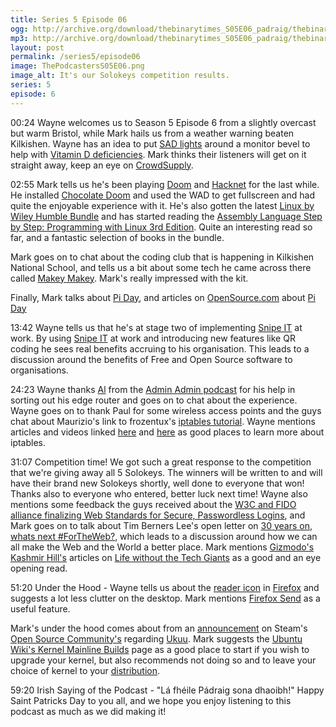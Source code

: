 ```yaml
---
title: Series 5 Episode 06
ogg: http://archive.org/download/thebinarytimes_S05E06_padraig/thebinarytimes_S05E06_padraig.ogg
mp3: http://archive.org/download/thebinarytimes_S05E06_padraig/thebinarytimes_S05E06_padraig.mp3
layout: post
permalink: /series5/episode06
image: ThePodcastersS05E06.png
image_alt: It's our Solokeys competition results.
series: 5
episode: 6
---
```



00:24 Wayne welcomes us to Season 5 Episode 6 from a slightly overcast but warm Bristol, while Mark hails us from a weather warning beaten Kilkishen. Wayne has an idea to put [SAD lights](https://www.independent.co.uk/extras/indybest/house-garden/lighting/best-sad-lamps-light-therapy-seasonal-affective-disorder-lumie-how-to-treat-a6839106.html) around a monitor bevel to help with [Vitamin D deficiencies](https://www.webmd.com/diet/guide/vitamin-d-deficiency#). Mark thinks their listeners will get on it straight away, keep an eye on [CrowdSupply](https://www.crowdsupply.com/).

02:55 Mark tells us he's been playing [Doom](https://www.gog.com/game/the_ultimate_doom) and [Hacknet](https://www.gog.com/game/hacknet) for the last while. He installed [Chocolate Doom](https://www.chocolate-doom.org/wiki/index.php/Chocolate_Doom) and used the WAD to get fullscreen and had quite the enjoyable experience with it. He's also gotten the latest [Linux by Wiley Humble Bundle](https://www.humblebundle.com/books/linux-wiley-books) and has started reading the [Assembly Language Step by Step: Programming with Linux 3rd Edition](https://www.wiley.com/en-us/Assembly+Language+Step+by+Step%3A+Programming+with+Linux%2C+3rd+Edition+-p-9781118080993). Quite an interesting read so far, and a fantastic selection of books in the bundle.

Mark goes on to chat about the coding club that is happening in Kilkishen National School, and tells us a bit about some tech he came across there called [Makey Makey](https://makeymakey.com/). Mark's really impressed with the kit.

Finally, Mark talks about [Pi Day](https://www.piday.org/), and articles on [OpenSource.com](https://opensource.com/) about [Pi Day](https://opensource.com/article/19/3/happy-pi-day)

13:42 Wayne tells us that he's at stage two of implementing [Snipe IT](https://snipeitapp.com/) at work. By using [Snipe IT](https://snipeitapp.com/) at work and introducing new features like QR coding he sees real benefits accruing to his organisation. This leads to a discussion around the benefits of Free and Open Source software to organisations.

24:23 Wayne thanks [Al](https://twitter.com/mralc) from the [Admin Admin podcast](https://www.adminadminpodcast.co.uk/) for his help in sorting out his edge router and goes on to chat about the experience. Wayne goes on to thank Paul for some wireless access points and the guys chat about Maurizio's link to frozentux's [iptables tutorial](https://www.frozentux.net/documents/iptables-tutorial/). Wayne mentions articles and videos linked [here](https://www.booleanworld.com/depth-guide-iptables-linux-firewall/) and [here](https://www.youtube.com/watch?v=1PsTYAd6MiI) as good places to learn more about iptables.

31:07 Competition time! We got such a great response to the competition that we're giving away all 5 Solokeys. The winners will be written to and will have their brand new Solokeys shortly, well done to everyone that won! Thanks also to everyone who entered, better luck next time! Wayne also mentions some feedback the guys received about the [W3C and FIDO alliance finalizing Web Standards for Secure, Passwordless Logins](https://www.w3.org/2019/03/pressrelease-webauthn-rec.html), and Mark goes on to talk about Tim Berners Lee's open letter on [30 years on, whats next #ForTheWeb?](https://webfoundation.org/2019/03/web-birthday-30/), which leads to a discussion around how we can all make the Web and the World a better place. Mark mentions [Gizmodo's](https://gizmodo.com/) [Kashmir Hill's](https://kinja.com/kashmirhill) articles on [Life without the Tech Giants](https://gizmodo.com/life-without-the-tech-giants-1830258056) as a good and an eye opening read.

51:20 Under the Hood - Wayne tells us about the [reader icon](https://support.mozilla.org/en-US/kb/firefox-reader-view-clutter-free-web-pages) in [Firefox](https://www.mozilla.org/en-US/firefox/new/) and suggests a lot less clutter on the desktop. Mark mentions [Firefox Send](https://send.firefox.com/) as a useful feature.

Mark's under the hood comes about from an [announcement](https://steamcommunity.com/groups/opencommunity#announcements/detail/1809790777731377245) on Steam's [Open Source Community's](https://steamcommunity.com/groups/opencommunity) regarding [Ukuu](https://teejeetech.in/ukuu/). Mark suggests the [Ubuntu Wiki's Kernel Mainline Builds](https://wiki.ubuntu.com/Kernel/MainlineBuilds) page as a good place to start if you wish to upgrade your kernel, but also recommends not doing so and to leave your choice of kernel to your [distribution](https://en.wikipedia.org/wiki/Linux_distribution).

59:20 Irish Saying of the Podcast - "L&aacute; fh&eacute;ile P&aacute;draig sona dhaoibh!" Happy Saint Patricks Day to you all, and we hope you enjoy listening to this podcast as much as we did making it!

